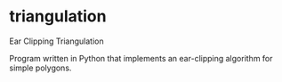 triangulation
=============

Ear Clipping Triangulation

Program written in Python that implements an ear-clipping algorithm for simple polygons.
